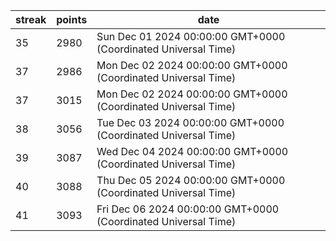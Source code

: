streak | points | date
--- | --- | ---
35 | 2980 | Sun Dec 01 2024 00:00:00 GMT+0000 (Coordinated Universal Time)
37 | 2986 | Mon Dec 02 2024 00:00:00 GMT+0000 (Coordinated Universal Time)
37 | 3015 | Mon Dec 02 2024 00:00:00 GMT+0000 (Coordinated Universal Time)
38 | 3056 | Tue Dec 03 2024 00:00:00 GMT+0000 (Coordinated Universal Time)
39 | 3087 | Wed Dec 04 2024 00:00:00 GMT+0000 (Coordinated Universal Time)
40 | 3088 | Thu Dec 05 2024 00:00:00 GMT+0000 (Coordinated Universal Time)
41 | 3093 | Fri Dec 06 2024 00:00:00 GMT+0000 (Coordinated Universal Time)
